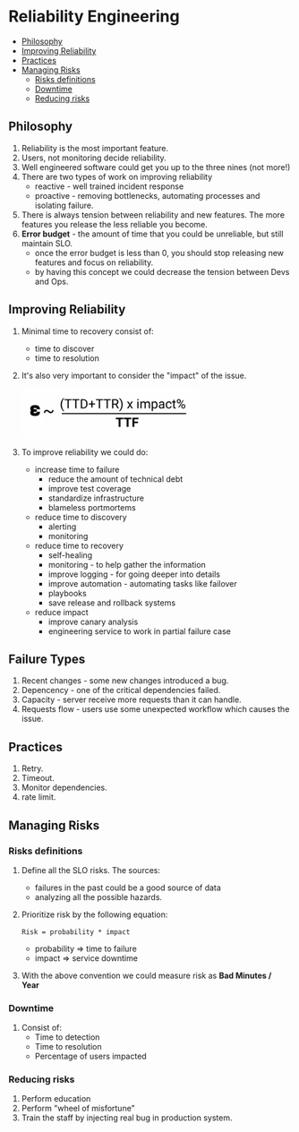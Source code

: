# Reliability Engineering

  * [Philosophy](#philosophy)
  * [Improving Reliability](#improving-reliability)
  * [Practices](#practices)
  * [Managing Risks](#managing-risks)
    + [Risks definitions](#risks-definitions)
    + [Downtime](#downtime)
    + [Reducing risks](#reducing-risks)

## Philosophy
1. Reliability is the most important feature.
1. Users, not monitoring decide reliability.
1. Well engineered software could get you up to the three nines (not more!)
1. There are two types of work on improving reliability
    * reactive - well trained incident response
    * proactive - removing bottlenecks, automating processes and isolating failure.
1. There is always tension between reliability and new features. The more features you release the less reliable you become.
1. **Error budget** - the amount of time that you could be unreliable, but still maintain SLO.
    * once the error budget is less than 0, you should stop releasing new features and focus on reliability.
    * by having this concept we could decrease the tension between Devs and Ops.

## Improving Reliability
1. Minimal time to recovery consist of:
    * time to discover
    * time to resolution
1. It's also very important to consider the "impact" of the issue.

    ![Failure Impact](./img/failure-impact.png)

1. To improve reliability we could do:
    * increase time to failure
        * reduce the amount of technical debt
        * improve test coverage
        * standardize infrastructure
        * blameless portmortems
    * reduce time to discovery
        * alerting
        * monitoring
    * reduce time to recovery
        * self-healing
        * monitoring - to help gather the information
        * improve logging - for going deeper into details
        * improve automation - automating tasks like failover
        * playbooks
        * save release and rollback systems
    * reduce impact
        * improve canary analysis
        * engineering service to work in partial failure case


## Failure Types
1. Recent changes - some new changes introduced a bug.
1. Depencency - one of the critical dependencies failed.
1. Capacity - server receive more requests than it can handle.
1. Requests flow - users use some unexpected workflow which causes the issue.

## Practices
1. Retry.
2. Timeout.
3. Monitor dependencies.
4. rate limit.


## Managing Risks
### Risks definitions
1. Define all the SLO risks. The sources:
    * failures in the past could be a good source of data
    * analyzing all the possible hazards.
1. Prioritize risk by the following equation:
    ```
    Risk = probability * impact
    ```

    * probability => time to failure
    * impact => service downtime
1. With the above convention we could measure risk as **Bad Minutes / Year**


### Downtime
1. Consist of:
    * Time to detection
    * Time to resolution
    * Percentage of users impacted


### Reducing risks
1. Perform education
1. Perform "wheel of misfortune"
1. Train the staff by injecting real bug in production system.
